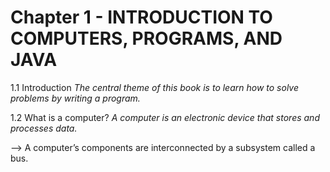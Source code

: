# Chapter 1 - INTRODUCTION TO COMPUTERS, PROGRAMS, AND JAVA

1.1 Introduction
<i>The central theme of this book is to learn how to solve problems by writing a program.</i>

1.2 What is a computer?
<i>A computer is an electronic device that stores and processes data.</i>

--> A computer’s components are interconnected by a subsystem called a bus.




